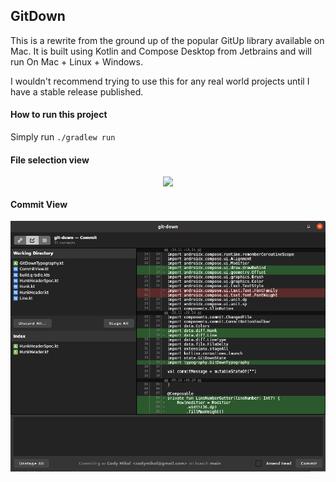 ## GitDown

This is a rewrite from the ground up of the popular GitUp
library available on Mac. It is built using Kotlin and 
Compose Desktop from Jetbrains and will run On Mac + Linux + Windows.

I wouldn't recommend trying to use this for any real
world projects until I have a stable release published.

#### How to run this project

Simply run `./gradlew run`

#### File selection view

<div style="width:100%; display:flex; justify-content:center;">
    <img src="https://github.com/codymikol/git-down/blob/main/docs/splash_demo.png?raw=true"/>
</div>

#### Commit View

![Commit View Example](./docs/example.png)
